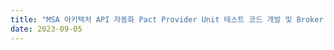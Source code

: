 ```yaml
---
title: "MSA 아키텍처 API 자동화 Pact Provider Unit 테스트 코드 개발 및 Broker Server Status 챕터4"  
date: 2023-09-05
---
```

